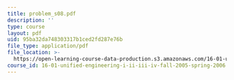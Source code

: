 ```yaml
---
title: problem_s08.pdf
description: ''
type: course
layout: pdf
uid: 95ba32da748303317b1ced2fd287e76b
file_type: application/pdf
file_location: >-
  https://open-learning-course-data-production.s3.amazonaws.com/16-01-unified-engineering-i-ii-iii-iv-fall-2005-spring-2006/95ba32da748303317b1ced2fd287e76b_problem_s08.pdf
course_id: 16-01-unified-engineering-i-ii-iii-iv-fall-2005-spring-2006
---
```

